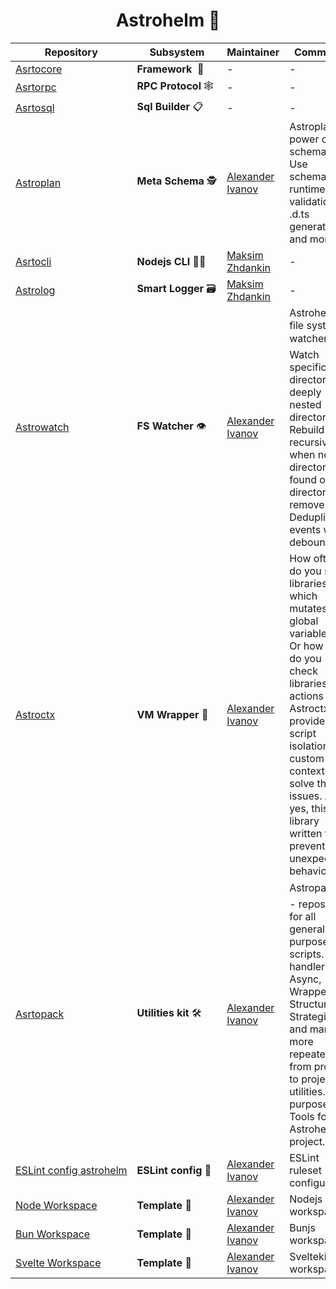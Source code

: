 <h1 align="center"> Astrohelm 🚀</h1>

| Repository                                      | Subsystem                      | Maintainer                     | Comments                                                                                                                                                                                                                                                   |
| ----------------------------------------------- | ------------------------------ | ------------------------------ | ---------------------------------------------------------------------------------------------------------------------------------------------------------------------------------------------------------------------------------------------------------- |
| [Asrtocore][root:git]                           | **Framework&nbsp;**&nbsp;🐎    | -                              | -                                                                                                                                                                                                                                                          |
| [Asrtorpc][root:git]                            | **RPC&nbsp;Protocol**&nbsp;🕸️  | -                              | -                                                                                                                                                                                                                                                          |
| [Asrtosql][root:git]                            | **Sql&nbsp;Builder**&nbsp;📋   | -                              | -                                                                                                                                                                                                                                                          |
| [Astroplan][astroplan:git]                      | **Meta&nbsp;Schema**&nbsp;🕵️   | [Alexander Ivanov][sashapop10] | Astroplan - power of schemas \| Use schemas for runtime type validations, .d.ts generation and more.                                                                                                                                                       |
| [Asrtocli][root:git]                            | **Nodejs&nbsp;CLI**&nbsp;🧑‍💻    | [Maksim Zhdankin][maksim]      | -                                                                                                                                                                                                                                                          |
| [Astrolog][astrolog:git]                        | **Smart&nbsp;Logger**&nbsp;🗃️  | [Maksim Zhdankin][maksim]      | -                                                                                                                                                                                                                                                          |
| [Astrowatch][astrowatch:git]                    | **FS&nbsp;Watcher**&nbsp;👁️    | [Alexander Ivanov][sashapop10] | Astrohelm file system watcher 👁️ Watch specific files, directories, deeply nested directories / Rebuild recursive when new directories found or old directories remove / Deduplicate events with debounce.                                                 |
| [Astroctx][astroctx:git]                        | **VM&nbsp;Wrapper**&nbsp;💉    | [Alexander Ivanov][sashapop10] | How often do you see libraries which mutates global variables ? Or how often do you check libraries actions 🥸 ? Astroctx provides script isolation in custom contexts to solve this issues. And yes, this library written to prevent unexpected behavior. |
| [Asrtopack][astropack:git]                      | **Utilities&nbsp;kit**&nbsp;🛠️ | [Alexander Ivanov][sashapop10] | Astropack 🛠️ - repository for all general purpose scripts. Time handler, Async, Wrappers, Structures, Strategies and many more repeated from project to project utilities. Main purpose - Tools for Astrohelm project.                                     |
| [ESLint&nbsp;config&nbsp;astrohelm][eslint:git] | **ESLint&nbsp;config**&nbsp;📜 | [Alexander Ivanov][sashapop10] | ESLint ruleset configuration                                                                                                                                                                                                                               |
| [Node&nbsp;Workspace][node-workspace:git]       | **Template**&nbsp;📝           | [Alexander Ivanov][sashapop10] | Nodejs workspace                                                                                                                                                                                                                                           |
| [Bun&nbsp;Workspace][bun-workspace:git]         | **Template**&nbsp;📝           | [Alexander Ivanov][sashapop10] | Bunjs workspace                                                                                                                                                                                                                                            |
| [Svelte&nbsp;Workspace][svelte-workspace:git]   | **Template**&nbsp;📝           | [Alexander Ivanov][sashapop10] | Sveltekit workspace                                                                                                                                                                                                                                        |

[root:git]: https://github.com/astrohelm
[svelte-workspace:git]: https://github.com/astrohelm/svelte-workspace
[eslint:git]: https://github.com/astrohelm/eslint-config-astrohelm
[node-workspace:git]: https://github.com/astrohelm/node-workspace
[bun-workspace:git]: https://github.com/astrohelm/bun-workspace
[astrowatch:git]: https://github.com/astrohelm/astrowatch
[astroplan:git]: https://github.com/astrohelm/astroplan
[astropack:git]: https://github.com/astrohelm/astropack
[astrolog:git]: https://github.com/astrohelm/astrolog
[astroctx:git]: https://github.com/astrohelm/astroctx
[sashapop10]: https://github.com/sashapop10
[maksim]: https://github.com/expertrix
